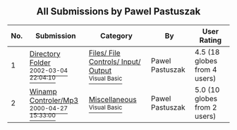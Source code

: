 ﻿<div align="center">

## All Submissions by Pawel Pastuszak

</div>

No.  | Submission | Category | By   | User Rating
---- | ---------- | -------- | ---- | -----------
1 | [Directory Folder<br /><sup>2002-03-04 22:04:10</sup>](https://github.com/Planet-Source-Code/pawel-pastuszak-directory-folder__1-32352) | [Files/ File Controls/ Input/ Output<br /><sup>Visual Basic</sup>](../ByCategory/files-file-controls-input-output__1-3.md) | Pawel Pastuszak | 4.5 (18 globes from 4 users)
2 | [Winamp Controler/Mp3<br /><sup>2000-04-27 15:33:00</sup>](https://github.com/Planet-Source-Code/pawel-pastuszak-winamp-controler-mp3__1-7632) | [Miscellaneous<br /><sup>Visual Basic</sup>](../ByCategory/miscellaneous__1-1.md) | Pawel Pastuszak | 5.0 (10 globes from 2 users)
